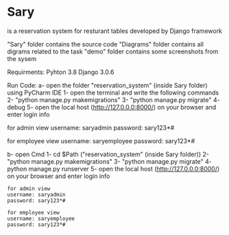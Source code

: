 # Sary
is a reservation system for resturant tables developed by Django framework

"Sary" folder contains the source code 
"Diagrams" folder contains all digrams related to the task 
"demo" folder contains some screenshots from the sysem

Requirments: Pyhton 3.8 Django 3.0.6

Run Code: a- open the folder "reservation_system" (inside Sary folder) using PyCharm IDE 
1- open the terminal and write the following commands 
2- "python manage.py makemigrations" 
3- "python manage.py migrate" 
4- debug 
5- open the local host (http://127.0.0.0:8000/) on your browser and enter login info

  for admin view
  username: saryadmin
  password: sary123*#
  
  for employee view
  username: saryemployee
  password: sary123*#
  
b- open Cmd 
1- cd $Path ("reservation_system" (inside Sary folder)) 
2- "python manage.py makemigrations" 
3- "python manage.py migrate" 
4- python manage.py runserver 
5- open the local host (http://127.0.0.0:8000/) on your browser and enter login info

    for admin view
    username: saryadmin
    password: sary123*#

    for employee view
    username: saryemployee
    password: sary123*#
